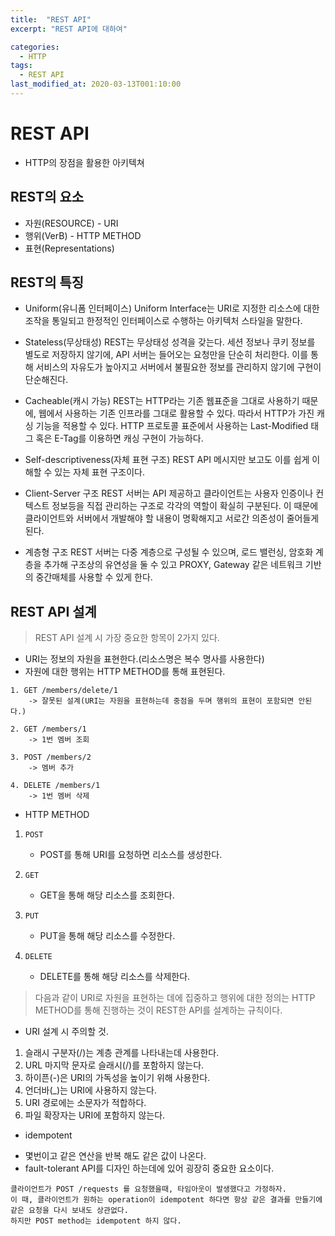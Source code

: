 ```yaml
---
title:  "REST API"
excerpt: "REST API에 대하여"

categories:
  - HTTP
tags:
  - REST API
last_modified_at: 2020-03-13T001:10:00
---
```


# REST API
* HTTP의 장점을 활용한 아키텍쳐

## REST의 요소
* 자원(RESOURCE) - URI
* 행위(VerB) - HTTP METHOD
* 표현(Representations)

## REST의 특징
* Uniform(유니폼 인터페이스)
Uniform Interface는 URI로 지정한 리소스에 대한 조작을 통일되고 한정적인 인터페이스로 수행하는 아키텍처 스타일을 말한다.

* Stateless(무상태성)
REST는 무상태성 성격을 갖는다. 세션 정보나 쿠키 정보를 별도로 저장하지 않기에, API 서버는 들어오는 요청만을 단순히 처리한다.
이를 통해 서비스의 자유도가 높아지고 서버에서 불필요한 정보를 관리하지 않기에 구현이 단순해진다.

* Cacheable(캐시 가능)
REST는 HTTP라는 기존 웹표준을 그대로 사용하기 때문에, 웹에서 사용하는 기존 인프라를 그대로 활용할 수 있다.
따라서 HTTP가 가진 캐싱 기능을 적용할 수 있다. 
HTTP 프로토콜 표준에서 사용하는 Last-Modified 태그 혹은 E-Tag를 이용하면 캐싱 구현이 가능하다.

* Self-descriptiveness(자체 표현 구조)
REST API 메시지만 보고도 이를 쉽게 이해할 수 있는 자체 표현 구조이다.

* Client-Server 구조
REST 서버는 API 제공하고 클라이언트는 사용자 인증이나 컨텍스트 정보등을 직접 관리하는 구조로 각각의 역할이 확실히 구분된다.
이 때문에 클라이언트와 서버에서 개발해야 할 내용이 명확해지고 서로간 의존성이 줄어들게 된다.

* 계층형 구조
REST 서버는 다중 계층으로 구성될 수 있으며, 로드 밸런싱, 암호화 계층을 추가해 구조상의 유연성을 둘 수 있고
PROXY, Gateway 같은 네트워크 기반의 중간매체를 사용할 수 있게 한다.

## REST API 설계
> REST API 설계 시 가장 중요한 항목이 2가지 있다.

* URI는 정보의 자원을 표현한다.(리소스명은 복수 명사를 사용한다)
* 자원에 대한 행위는 HTTP METHOD를 통해 표현된다.

```
1. GET /members/delete/1 
    -> 잘못된 설계(URI는 자원을 표현하는데 중점을 두며 행위의 표현이 포함되면 안된다.)

2. GET /members/1 
    -> 1번 멤버 조회

3. POST /members/2
    -> 멤버 추가

4. DELETE /members/1
    -> 1번 멤버 삭제
```

* HTTP METHOD
1. `POST` 
    - POST를 통해 URI를 요청하면 리소스를 생성한다.

2. `GET` 
    - GET을 통해 해당 리소스를 조회한다.

3. `PUT`
    - PUT을 통해 해당 리소스를 수정한다.
    
4. `DELETE`
    - DELETE를 통해 해당 리소스를 삭제한다.  

> 다음과 같이 URI로 자원을 표현하는 데에 집중하고 행위에 대한 정의는 
>HTTP METHOD를 통해 진행하는 것이 REST한 API를 설계하는 규칙이다. 

* URI 설계 시 주의할 것.
1. 슬래시 구분자(/)는 계층 관계를 나타내는데 사용한다.
2. URL 마지막 문자로 슬래시(/)를 포함하지 않는다.
3. 하이픈(-)은 URI의 가독성을 높이기 위해 사용한다.
4. 언더바(_)는 URI에 사용하지 않는다.
5. URI 경로에는 소문자가 적합하다.
6. 파일 확장자는 URI에 포함하지 않는다.

* idempotent
- 몇번이고 같은 연산을 반복 해도 같은 값이 나온다.
- fault-tolerant API를 디자인 하는데에 있어 굉장히 중요한 요소이다.

```
클라이언트가 POST /requests 를 요청했을때, 타임아웃이 발생했다고 가정하자.
이 때, 클라이언트가 원하는 operation이 idempotent 하다면 항상 같은 결과를 만들기에 같은 요청을 다시 보내도 상관없다.
하지만 POST method는 idempotent 하지 않다.
```
